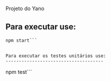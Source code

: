 Projeto do Yano


Para executar use:
-----------------

```
npm start```


Para executar os testes unitários use:
-------------------------------------

```
npm test```
